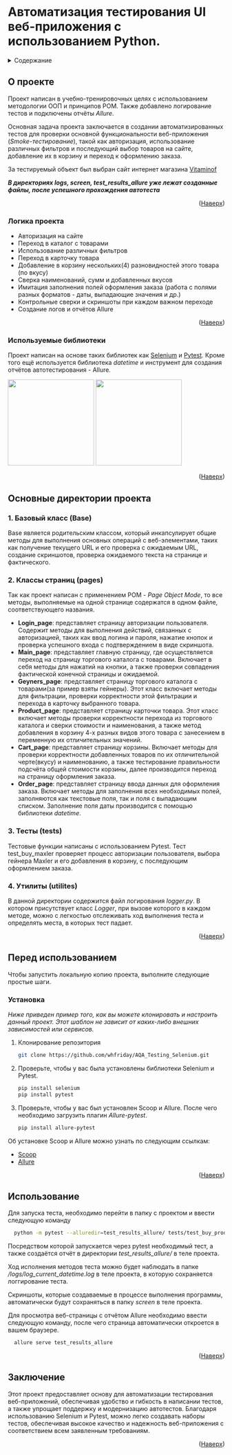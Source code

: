
<a id="readme-top"></a>

# Автоматизация тестирования UI веб-приложения с использованием Python.







<!-- Содержание -->
<details>
  <summary>Содержание</summary>
  <ol>
    <li>
      <a href="#about-the-project">О проекте</a>
      <ul>
        <li><a href="#logic">Логика проекта</a></li>
        <li><a href="#built-with">Используемые библиотеки</a></li>
      </ul>
    </li>
    <li>
      <a href="#contains-project">Основные директории проекта</a>
      <ul>
        <li><a href="#base">Базовый класс (Base)</a></li>
        <li><a href="#pages">Классы страниц (pages)</a></li>
        <li><a href="#tests">Тесты (tests)</a></li>
        <li><a href="#util">Утилиты (utilites)</a></li>
      </ul>
    </li>
    <li>
      <a href="#getting-started">Перед использованием</a>
      <ul>
        <li><a href="#installation">Установка</a></li>
      </ul>
    </li>
    <li><a href="#usage">Использование</a></li>
    </li>
    <li><a href="#end">Заключение</a></li>
  </ol>
</details>



<!-- О ПРОЕКТЕ -->
## О проекте
<a id="about-the-project"></a>

Проект написан в учебно-тренировочных целях с использованием методологии OOП и принципов POM. Также добавлено логирование тестов и подключены отчёты *Allure*.

Основная задача проекта заключается в создании автоматизированных тестов для проверки основной функциональности веб-приложения (_Smoke-тестирование_), такой как авторизация, использование различных фильтров и последующий выбор товаров на сайте, добавление их в корзину и переход к оформлению заказа.

За тестируемый объект был выбран сайт интернет магазина [Vitaminof](https://vitaminof.ru/)

***В директориях logs, screen, test_results_allure уже лежат созданные файлы, после успешного прохождения автотеста***

<p align="right">(<a href="#readme-top">Наверх</a>)</p>

### Логика проекта
<a id="logic"></a> 

* Авторизация на сайте
* Переход в каталог с товарами
* Использование различных фильтров
* Переход в карточку товара
* Добавление в корзину нескольких(4) разновидностей этого товара (по вкусу)
* Сверка наименований, сумм и добавленных вкусов
* Имитация заполнения полей оформления заказа (работа с полями разных форматов - даты, выпадающие значения  и др.)
* Контрольные сверки и скриншоты при каждом важном переходе
* Создание логов и отчётов Allure


<p align="right">(<a href="#readme-top">Наверх</a>)</p>

### Используемые библиотеки
<a id="built-with"></a>


Проект написан на основе таких библиотек как [Selenium](https://www.selenium.dev/) и [Pytest](https://docs.pytest.org/en/stable/index.html). 
Кроме того ещё используется библиотека *datetime* и инструмент для создания отчётов автотестирования - Allure.

<img src="https://github.com/user-attachments/assets/26d2b330-3df5-4c83-a293-f88b12957d39" width="200" height="200">




<img src="https://github.com/user-attachments/assets/b311ffb4-e101-49fc-97e7-09663770e566" width="200" height="200">





<p align="right">(<a href="#readme-top">Наверх</a>)</p>

## Основные директории проекта
<a id="contains-project"></a>

### 1. Базовый класс (Base)
<a id="base"></a>

Base является родительским классом, который инкапсулирует общие методы для выполнения основных операций с веб-элементами, таких как получение текущего URL и его проверка с ожидаемым URL, создание скриншотов, проверка ожидаемого текста на странице и фактического.

### 2. Классы страниц (pages)
<a id="pages"></a>

Так как проект написан с применением POM - _Page Object Mode_, то все методы, выполняемые на одной странице содержатся в одном файле, соответствующего названия.

* **Login_page**: представляет страницу авторизации пользователя. Содержит методы для выполнения действий, связанных с авторизацией, таких как ввод логина и пароля, нажатие кнопок и проверка успешного входа с подтверждением в виде скриншота.
* **Main_page**: представляет главную страницу, где осуществляется переход на страницу торгового каталога с товарами. Включает в себя методы для нажатий на кнопки, а также проверки совпадения фактической конечной страницы и ожидаемой.
* **Geyners_page**: представляет страницу торгового каталога с товарами(за пример взяты гейнеры).  Этот класс включает методы для фильтрации, проверки корректности этой фильтрации и перехода в карточку выбранного товара.
* **Product_page**: представляет страницу карточки товара. Этот класс включает методы проверки корректности перехода из торгового каталога и сверки стоимости и наименования, а также метод добавления в корзину 4-х разных видов этого товара с занесением в переменную их отличительных значений.
 * **Cart_page**: представляет страницу корзины.  Включает методы для проверки корректности добавленных товаров по их отличительной черте(вкусу) и наименованию, а также тестирование правильности подсчёта общей стоимости корзины, далее производится переход на страницу оформления заказа.
* **Order_page**: представляет страницу ввода данных для оформления заказа. Включает методы для заполнения всех необходимых полей, заполняются как текстовые поля, так и поля с выпадающим списком. Заполнение поля даты производится с помощью библиотеки _datetime_.

### 3. Тесты (tests)
<a id="tests"></a>

Тестовые функции написаны с использованием Pytest. Тест test_buy_maxler проверяет процесс авторизации пользователя, выбора гейнера Maxler и его добавления в корзину, с последующим оформлением заказа.

### 4. Утилиты (utilites)
<a id="util"></a>

В данной директории содержится файл логирования *logger.py*. В котором присутствует класс *Logger*, при вызове которого в каждом методе, можно с легкостью отслеживать ход выполнения теста и определять места, в которых тест падает.


<p align="right">(<a href="#readme-top">Наверх</a>)</p>


<!-- Перед использованием -->
## Перед использованием
<a id="getting-started"></a>

Чтобы запустить локальную копию проекта, выполните следующие простые шаги.


### Установка
<a id="installation"></a>

_Ниже приведен пример того, как вы можете клонировать и настроить данный проект. Этот шаблон не зависит от каких-либо внешних зависимостей или сервисов._

1. Клонирование репозитория
   ```sh
   git clone https://github.com/whfriday/AQA_Testing_Selenium.git
   ```
2. Проверьте, чтобы у вас была установлены библиотеки Selenium и Pytest.
   ```sh
   pip install selenium
   pip install pytest
   ```
3. Проверьте, чтобы у вас был установлен Scoop и Allure. После чего необходимо загрузить плагин *Allure-pytest*.
   ```sh
   pip install allure-pytest
   ```

Об установке Scoop и Allure можно узнать по следующим ссылкам:
* [Scoop](https://scoop.sh/)
* [Allure](https://allurereport.org/docs/install-for-windows/)


<p align="right">(<a href="#readme-top">Наверх</a>)</p>



<!-- Использование -->
## Использование
<a id="usage"></a>

Для запуска теста, необходимо перейти в папку с проектом и ввести следующую команду
 ```sh
   python -m pytest --alluredir=test_results_allure/ tests/test_buy_product.py
   ```
Посредством которой запускается через pytest необходимый тест, а также создаётся отчёт в директории *test_results_allure/* в теле проекта.

Ход исполнения методов теста можно будет наблюдать в папке */logs/log_current_datetime.log* в теле проекта, в которую сохраняется логгирование теста.

Скриншоты, которые создаваемые в процессе выполнения программы, автоматически будут сохраняться в папку _screen_ в теле проекта.



Для просмотра веб-страницы с отчётом Allure необходимо ввести следующую команду, после чего страница автоматически откроется в вашем браузере.
 ```sh
   allure serve test_results_allure
   ```


<p align="right">(<a href="#readme-top">Наверх</a>)</p>


## Заключение
<a id="end"></a>

Этот проект предоставляет основу для автоматизации тестирования веб-приложений, обеспечивая удобство и гибкость в написании тестов, а также упрощает поддержку и модернизацию автотестов. Благодаря использованию Selenium и Pytest, можно легко создавать наборы тестов, обеспечивая высокое качество и надежность веб-приложения с соответствием всем заявленным требованиям.

<p align="right">(<a href="#readme-top">Наверх</a>)</p>







